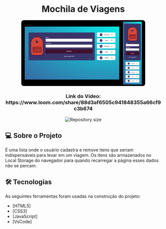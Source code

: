 <h1 align="center">
    Mochila de Viagens 
</h1>

<p align="center" style="display: flex; align-items: flex-start; justify-content: center;">
  <img alt="PROJECT" title="#PROJECT" src="https://raw.githubusercontent.com/dimascapelari/mochilaViagem/main/img/mochila2.png" width="400px">
</p>

<h3 align="center">
  Link do Vídeo: https://www.loom.com/share/88d3af6505c941848355a66cf9c3b674
</h3>

<p align="center">
  <img alt="Repository size" src="https://img.shields.io/static/v1?label=Last%20commit&message=April&color=yellowgreen&style=for-the-badge&logo=Slack">
</p>

## 💻 Sobre o Projeto

É uma lista onde o usuário cadastra e remove itens que seriam indispensáveis para levar em um viagem. Os itens são armazenados no Local Storage do navegador para quando recarregar a página esses dados não se percam.


## 🛠 Tecnologias

As seguintes ferramentas foram usadas na construção do projeto:

- [HTML5]
- [CSS3]
- [JavaScript]
- [VsCode]
